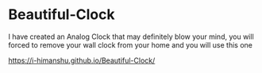 # Beautiful-Clock
I have created an Analog Clock that may definitely blow your mind, you will forced to remove your wall clock from your home and you will use this one

https://i-himanshu.github.io/Beautiful-Clock/
